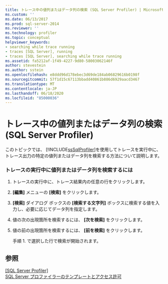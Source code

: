 ```yaml
---
title: トレース中の値列またはデータ列の検索 (SQL Server Profiler) | Microsoft Docs
ms.custom: ''
ms.date: 06/13/2017
ms.prod: sql-server-2014
ms.reviewer: ''
ms.technology: profiler
ms.topic: conceptual
helpviewer_keywords:
- searching while trace running
- traces [SQL Server], running
- traces [SQL Server], searching while trace running
ms.assetid: fa5212af-1f49-4227-9d80-58003062146f
author: stevestein
ms.author: sstein
ms.openlocfilehash: e8ddd96d178ebec3d69de184ab06829616b0198f
ms.sourcegitcommit: 57f1d15c67113bbadd40861b886d6929aacd3467
ms.translationtype: MT
ms.contentlocale: ja-JP
ms.lasthandoff: 06/18/2020
ms.locfileid: "85000036"
---
```

# <a name="find-a-value-or-data-column-while-tracing-sql-server-profiler"></a>トレース中の値列またはデータ列の検索 (SQL Server Profiler)
  このトピックでは、 [!INCLUDE[ssSqlProfiler](../../includes/sssqlprofiler-md.md)]を使用してトレースを実行中に、トレース出力の特定の値列またはデータ列を検索する方法について説明します。  
  
### <a name="to-find-a-value-or-data-column-while-running-a-trace"></a>トレースの実行中に値列またはデータ列を検索するには  
  
1.  トレースの実行中に、トレース結果内の任意の行をクリックします。  
  
2.  **[編集]** メニューの **[検索]** をクリックします。  
  
3.  **[検索]** ダイアログ ボックスの **[検索する文字列]** ボックスに検索する値を入力し、必要に応じてデータ列を指定します。  
  
4.  値の次の出現箇所を検索するには、 **[次を検索]** をクリックします。  
  
5.  値の前の出現箇所を検索するには、 **[前を検索]** をクリックします。  
  
     手順 1. で選択した行で検索が開始されます。  
  
## <a name="see-also"></a>参照  
 [[SQL Server Profiler]](sql-server-profiler.md)   
 [SQL Server プロファイラーのテンプレートとアクセス許可](sql-server-profiler-templates-and-permissions.md)  
  
  
